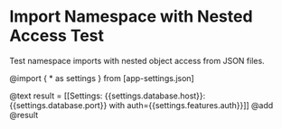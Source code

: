 # Import Namespace with Nested Access Test

Test namespace imports with nested object access from JSON files.

@import { * as settings } from [app-settings.json]

@text result = [[Settings: {{settings.database.host}}:{{settings.database.port}} with auth={{settings.features.auth}}]]
@add @result